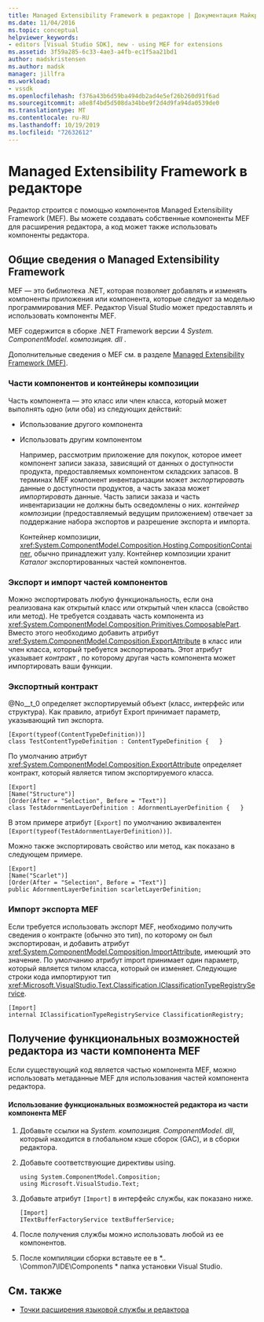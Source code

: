 ```yaml
---
title: Managed Extensibility Framework в редакторе | Документация Майкрософт
ms.date: 11/04/2016
ms.topic: conceptual
helpviewer_keywords:
- editors [Visual Studio SDK], new - using MEF for extensions
ms.assetid: 3f59a285-6c33-4ae3-a4fb-ec1f5aa21bd1
author: madskristensen
ms.author: madsk
manager: jillfra
ms.workload:
- vssdk
ms.openlocfilehash: f376a43b6d59ba494db2ad4e5ef26b260d91f6ad
ms.sourcegitcommit: a8e8f4bd5d508da34bbe9f2d4d9fa94da0539de0
ms.translationtype: MT
ms.contentlocale: ru-RU
ms.lasthandoff: 10/19/2019
ms.locfileid: "72632612"
---
```

# <a name="managed-extensibility-framework-in-the-editor"></a>Managed Extensibility Framework в редакторе
Редактор строится с помощью компонентов Managed Extensibility Framework (MEF). Вы можете создавать собственные компоненты MEF для расширения редактора, а код может также использовать компоненты редактора.

## <a name="overview-of-the-managed-extensibility-framework"></a>Общие сведения о Managed Extensibility Framework
 MEF — это библиотека .NET, которая позволяет добавлять и изменять компоненты приложения или компонента, которые следуют за моделью программирования MEF. Редактор Visual Studio может предоставлять и использовать компоненты MEF.

 MEF содержится в сборке .NET Framework версии 4 *System. ComponentModel. композиция. dll* .

 Дополнительные сведения о MEF см. в разделе [Managed Extensibility Framework (MEF)](/dotnet/framework/mef/index).

### <a name="component-parts-and-composition-containers"></a>Части компонентов и контейнеры композиции
 Часть компонента — это класс или член класса, который может выполнять одно (или оба) из следующих действий:

- Использование другого компонента

- Использовать другим компонентом

  Например, рассмотрим приложение для покупок, которое имеет компонент записи заказа, зависящий от данных о доступности продукта, предоставляемых компонентом складских запасов. В терминах MEF компонент инвентаризации может *экспортировать* данные о доступности продуктов, а часть заказа может *импортировать* данные. Часть записи заказа и часть инвентаризации не должны быть осведомлены о них. *контейнер композиции* (предоставляемый ведущим приложением) отвечает за поддержание набора экспортов и разрешение экспорта и импорта.

  Контейнер композиции, <xref:System.ComponentModel.Composition.Hosting.CompositionContainer>, обычно принадлежит узлу. Контейнер композиции хранит *Каталог* экспортированных частей компонентов.

### <a name="export-and-import-component-parts"></a>Экспорт и импорт частей компонентов
 Можно экспортировать любую функциональность, если она реализована как открытый класс или открытый член класса (свойство или метод). Не требуется создавать часть компонента из <xref:System.ComponentModel.Composition.Primitives.ComposablePart>. Вместо этого необходимо добавить атрибут <xref:System.ComponentModel.Composition.ExportAttribute> в класс или член класса, который требуется экспортировать. Этот атрибут указывает *контракт* , по которому другая часть компонента может импортировать ваши функции.

### <a name="the-export-contract"></a>Экспортный контракт
 @No__t_0 определяет экспортируемый объект (класс, интерфейс или структура). Как правило, атрибут Export принимает параметр, указывающий тип экспорта.

```
[Export(typeof(ContentTypeDefinition))]
class TestContentTypeDefinition : ContentTypeDefinition {   }
```

 По умолчанию атрибут <xref:System.ComponentModel.Composition.ExportAttribute> определяет контракт, который является типом экспортируемого класса.

```
[Export]
[Name("Structure")]
[Order(After = "Selection", Before = "Text")]
class TestAdornmentLayerDefinition : AdornmentLayerDefinition {   }
```

 В этом примере атрибут `[Export]` по умолчанию эквивалентен `[Export(typeof(TestAdornmentLayerDefinition))]`.

 Можно также экспортировать свойство или метод, как показано в следующем примере.

```
[Export]
[Name("Scarlet")]
[Order(After = "Selection", Before = "Text")]
public AdornmentLayerDefinition scarletLayerDefinition;
```

### <a name="import-a-mef-export"></a>Импорт экспорта MEF
 Если требуется использовать экспорт MEF, необходимо получить сведения о контракте (обычно это тип), по которому он был экспортирован, и добавить атрибут <xref:System.ComponentModel.Composition.ImportAttribute>, имеющий это значение. По умолчанию атрибут import принимает один параметр, который является типом класса, который он изменяет. Следующие строки кода импортируют тип <xref:Microsoft.VisualStudio.Text.Classification.IClassificationTypeRegistryService>.

```
[Import]
internal IClassificationTypeRegistryService ClassificationRegistry;
```

## <a name="get-editor-functionality-from-a-mef-component-part"></a>Получение функциональных возможностей редактора из части компонента MEF
 Если существующий код является частью компонента MEF, можно использовать метаданные MEF для использования частей компонента редактора.

#### <a name="to-consume-editor-functionality-from-a-mef-component-part"></a>Использование функциональных возможностей редактора из части компонента MEF

1. Добавьте ссылки на *System. композиция. ComponentModel. dll*, который находится в глобальном кэше сборок (GAC), и в сборки редактора.

2. Добавьте соответствующие директивы using.

    ```
    using System.ComponentModel.Composition;
    using Microsoft.VisualStudio.Text;
    ```

3. Добавьте атрибут `[Import]` в интерфейс службы, как показано ниже.

    ```
    [Import]
    ITextBufferFactoryService textBufferService;
    ```

4. После получения службы можно использовать любой из ее компонентов.

5. После компиляции сборки вставьте ее в *.. \Common7\IDE\Components \* папка установки Visual Studio.

## <a name="see-also"></a>См. также
- [Точки расширения языковой службы и редактора](../extensibility/language-service-and-editor-extension-points.md)
